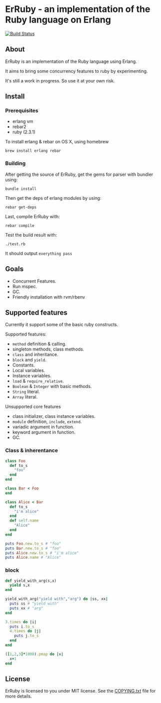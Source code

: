 # ErRuby - an implementation of the Ruby language on Erlang
[![Build Status](https://travis-ci.org/johnlinvc/erruby.svg?branch=develop)](https://travis-ci.org/johnlinvc/erruby)
## About

ErRuby is an implementation of the Ruby language using Erlang.

It aims to bring some concurrency features to ruby by experimenting.

It's still a work in progress. So use it at your own risk.

## Install

### Prerequisites
 
- erlang vm
- rebar2
- ruby (2.3.1)

To install erlang & rebar on OS X, using homebrew

	brew install erlang rebar

### Building

After getting the source of ErRuby, get the gems for parser with bundler using:
	
	bundle install
	
 
Then get the deps of erlang modules by using:

	rebar get-deps
	
Last, compile ErRuby with:

	rebar compile
	
	
Test the build result with:

	./test.rb
	
It should output `everything pass`


## Goals

- Concurrent Features.
- Run mspec.
- GC.
- Friendly installation with rvm/rbenv

## Supported features

Currently it support some of the basic ruby constructs.

Supported features:

- `method` definition & calling.
- singleton methods, class methods.
- `class` and inheritance.
- `block` and `yield`.
- Constants.
- Local variables.
- Instance variables.
- `load` & `require_relative`.
- `Boolean` & `Integer` with basic methods.
- `String` literal.
- `Array` literal.

Unsupported core features

- class initializer, class instance variables.
- `module` definition, `include`, `extend`.
- variadic argument in function.
- keyword argument in function.
- GC.

### Class & inherentance
```ruby
class Foo
  def to_s
    "foo"
  end
end

class Bar < Foo
end

class Alice < Bar
  def to_s
    "i'm alice"
  end
  def self.name
    "Alice"
  end
end

puts Foo.new.to_s # "foo"
puts Bar.new.to_s # "foo"
puts Alice.new.to_s # "i'm alice"
puts Alice.name # "Alice"
```

### block
```ruby
def yield_with_arg(s,x)
  yield s,x
end

yield_with_arg("yield with","arg") do |ss, xx|
  puts ss # "yield with"
  puts xx # "arg"
end

3.times do |i|
  puts i.to_s
  4.times do |j|
    puts j.to_s
  end
end

([1,2,3]*1000).pmap do |x|
  x+1
end


```


## License

ErRuby is licensed to you under MIT license. See the [COPYING.txt](COPYING.txt) file for more details.
